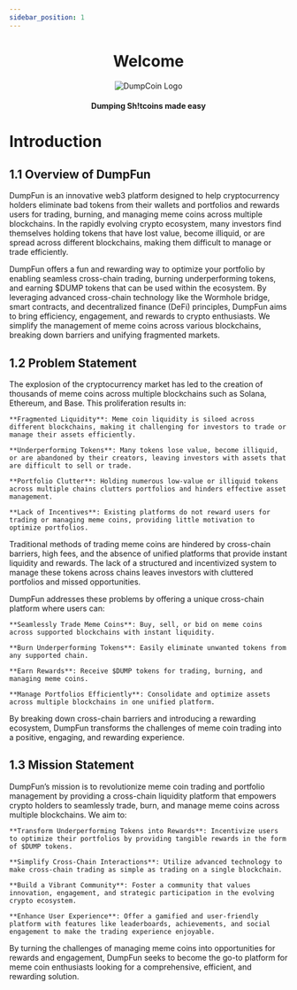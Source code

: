 ```yaml
---
sidebar_position: 1
---
```


<div align="center"> 

# Welcome

<img src="/img/dumpcoin_logo.svg" alt="DumpCoin Logo" class="centered-image" />

#### Dumping Sh!tcoins made easy

</div>

# Introduction

## 1.1 Overview of DumpFun
DumpFun is an innovative web3 platform designed to help cryptocurrency holders eliminate bad tokens from their wallets and portfolios and rewards users for trading, burning, and managing meme coins across multiple blockchains. In the rapidly evolving crypto ecosystem, many investors find themselves holding tokens that have lost value, become illiquid, or are spread across different blockchains, making them difficult to manage or trade efficiently.

DumpFun offers a fun and rewarding way to optimize your portfolio by enabling seamless cross-chain trading, burning underperforming tokens, and earning $DUMP tokens that can be used within the ecosystem. By leveraging advanced cross-chain technology like the Wormhole bridge, smart contracts, and decentralized finance (DeFi) principles, DumpFun aims to bring efficiency, engagement, and rewards to crypto enthusiasts. We simplify the management of meme coins across various blockchains, breaking down barriers and unifying fragmented markets.

## 1.2 Problem Statement
The explosion of the cryptocurrency market has led to the creation of thousands of meme coins across multiple blockchains such as Solana, Ethereum, and Base. This proliferation results in:

    **Fragmented Liquidity**: Meme coin liquidity is siloed across different blockchains, making it challenging for investors to trade or manage their assets efficiently.

    **Underperforming Tokens**: Many tokens lose value, become illiquid, or are abandoned by their creators, leaving investors with assets that are difficult to sell or trade.

    **Portfolio Clutter**: Holding numerous low-value or illiquid tokens across multiple chains clutters portfolios and hinders effective asset management.

    **Lack of Incentives**: Existing platforms do not reward users for trading or managing meme coins, providing little motivation to optimize portfolios.

Traditional methods of trading meme coins are hindered by cross-chain barriers, high fees, and the absence of unified platforms that provide instant liquidity and rewards. The lack of a structured and incentivized system to manage these tokens across chains leaves investors with cluttered portfolios and missed opportunities.

DumpFun addresses these problems by offering a unique cross-chain platform where users can:

    **Seamlessly Trade Meme Coins**: Buy, sell, or bid on meme coins across supported blockchains with instant liquidity.

    **Burn Underperforming Tokens**: Easily eliminate unwanted tokens from any supported chain.

    **Earn Rewards**: Receive $DUMP tokens for trading, burning, and managing meme coins.

    **Manage Portfolios Efficiently**: Consolidate and optimize assets across multiple blockchains in one unified platform.

By breaking down cross-chain barriers and introducing a rewarding ecosystem, DumpFun transforms the challenges of meme coin trading into a positive, engaging, and rewarding experience.

## 1.3 Mission Statement
DumpFun’s mission is to revolutionize meme coin trading and portfolio management by providing a cross-chain liquidity platform that empowers crypto holders to seamlessly trade, burn, and manage meme coins across multiple blockchains. We aim to:

    **Transform Underperforming Tokens into Rewards**: Incentivize users to optimize their portfolios by providing tangible rewards in the form of $DUMP tokens.

    **Simplify Cross-Chain Interactions**: Utilize advanced technology to make cross-chain trading as simple as trading on a single blockchain.

    **Build a Vibrant Community**: Foster a community that values innovation, engagement, and strategic participation in the evolving crypto ecosystem.
    
    **Enhance User Experience**: Offer a gamified and user-friendly platform with features like leaderboards, achievements, and social engagement to make the trading experience enjoyable.

By turning the challenges of managing meme coins into opportunities for rewards and engagement, DumpFun seeks to become the go-to platform for meme coin enthusiasts looking for a comprehensive, efficient, and rewarding solution.